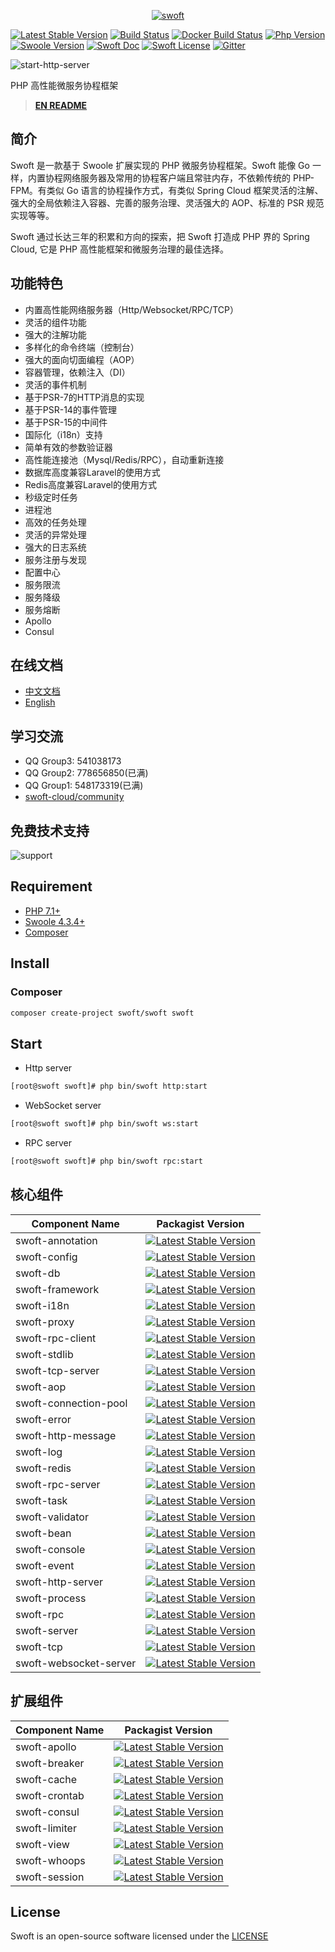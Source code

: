<p align="center">
    <a href="https://github.com/swoft-cloud/swoft" target="_blank">
        <img src="http://qiniu.daydaygo.top/swoft-logo.png?imageView2/2/w/300" alt="swoft"/>
    </a>
</p>

[![Latest Stable Version](http://img.shields.io/packagist/v/swoft/swoft.svg)](https://packagist.org/packages/swoft/swoft)
[![Build Status](https://travis-ci.org/swoft-cloud/swoft.svg?branch=master)](https://travis-ci.org/swoft-cloud/swoft)
[![Docker Build Status](https://img.shields.io/docker/build/swoft/swoft.svg)](https://hub.docker.com/r/swoft/swoft/)
[![Php Version](https://img.shields.io/badge/php-%3E=7.1-brightgreen.svg?maxAge=2592000)](https://secure.php.net/)
[![Swoole Version](https://img.shields.io/badge/swoole-%3E=4.3.3-brightgreen.svg?maxAge=2592000)](https://github.com/swoole/swoole-src)
[![Swoft Doc](https://img.shields.io/badge/docs-passing-green.svg?maxAge=2592000)](https://www.swoft.org)
[![Swoft License](https://img.shields.io/hexpm/l/plug.svg?maxAge=2592000)](https://github.com/swoft-cloud/swoft/blob/master/LICENSE)
[![Gitter](https://img.shields.io/gitter/room/swoft-cloud/swoft.svg)](https://gitter.im/swoft-cloud/community)

![start-http-server](https://raw.githubusercontent.com/swoft-cloud/swoft/master/public/image/start-http-server.jpg)

PHP 高性能微服务协程框架

> **[EN README](README.md)**

## 简介

Swoft 是一款基于 Swoole 扩展实现的 PHP 微服务协程框架。Swoft 能像 Go 一样，内置协程网络服务器及常用的协程客户端且常驻内存，不依赖传统的 PHP-FPM。有类似 Go 语言的协程操作方式，有类似 Spring Cloud 框架灵活的注解、强大的全局依赖注入容器、完善的服务治理、灵活强大的 AOP、标准的 PSR 规范实现等等。

Swoft 通过长达三年的积累和方向的探索，把 Swoft 打造成 PHP 界的 Spring Cloud, 它是 PHP 高性能框架和微服务治理的最佳选择。

## 功能特色

- 内置高性能网络服务器（Http/Websocket/RPC/TCP）
- 灵活的组件功能
- 强大的注解功能
- 多样化的命令终端（控制台）
- 强大的面向切面编程（AOP）
- 容器管理，依赖注入（DI）
- 灵活的事件机制
- 基于PSR-7的HTTP消息的实现
- 基于PSR-14的事件管理
- 基于PSR-15的中间件
- 国际化（i18n）支持
- 简单有效的参数验证器
- 高性能连接池（Mysql/Redis/RPC），自动重新连接
- 数据库高度兼容Laravel的使用方式
- Redis高度兼容Laravel的使用方式
- 秒级定时任务
- 进程池
- 高效的任务处理
- 灵活的异常处理
- 强大的日志系统
- 服务注册与发现
- 配置中心
- 服务限流
- 服务降级
- 服务熔断
- Apollo
- Consul

## 在线文档

- [中文文档](https://www.swoft.org/docs/2.x/zh-CN/README.html)
- [English](https://www.swoft.org/docs/2.x/en)

## 学习交流

- QQ Group3: 541038173
- QQ Group2: 778656850(已满)
- QQ Group1: 548173319(已满)
- [swoft-cloud/community](https://gitter.im/swoft-cloud/community)

## 免费技术支持

![support](https://www.swoft.org/src/images/technical-support.png)

## Requirement

- [PHP 7.1+](https://github.com/php/php-src/releases)
- [Swoole 4.3.4+](https://github.com/swoole/swoole-src/releases)
- [Composer](https://getcomposer.org/)

## Install

### Composer

```bash
composer create-project swoft/swoft swoft
```

## Start

- Http server

```bash
[root@swoft swoft]# php bin/swoft http:start
```

- WebSocket server

```bash
[root@swoft swoft]# php bin/swoft ws:start
```

- RPC server

```bash
[root@swoft swoft]# php bin/swoft rpc:start
```

## 核心组件

Component Name   | Packagist Version
--------------------|---------------------
swoft-annotation          |   [![Latest Stable Version](http://img.shields.io/packagist/v/swoft/annotation.svg)](https://packagist.org/packages/swoft/annotation)
swoft-config              |   [![Latest Stable Version](http://img.shields.io/packagist/v/swoft/config.svg)](https://packagist.org/packages/swoft/config)
swoft-db                  |   [![Latest Stable Version](http://img.shields.io/packagist/v/swoft/db.svg)](https://packagist.org/packages/swoft/db)
swoft-framework           |   [![Latest Stable Version](http://img.shields.io/packagist/v/swoft/framework.svg)](https://packagist.org/packages/swoft/framework)
swoft-i18n                |   [![Latest Stable Version](http://img.shields.io/packagist/v/swoft/i18n.svg)](https://packagist.org/packages/swoft/i18n)
swoft-proxy               |   [![Latest Stable Version](http://img.shields.io/packagist/v/swoft/proxy.svg)](https://packagist.org/packages/swoft/proxy)
swoft-rpc-client          |   [![Latest Stable Version](http://img.shields.io/packagist/v/swoft/rpc-client.svg)](https://packagist.org/packages/swoft/rpc-client)
swoft-stdlib              |   [![Latest Stable Version](http://img.shields.io/packagist/v/swoft/stdlib.svg)](https://packagist.org/packages/swoft/stdlib)
swoft-tcp-server          |   [![Latest Stable Version](http://img.shields.io/packagist/v/swoft/tcp-server.svg)](https://packagist.org/packages/swoft/tcp-server)
swoft-aop                 |   [![Latest Stable Version](http://img.shields.io/packagist/v/swoft/aop.svg)](https://packagist.org/packages/swoft/aop)
swoft-connection-pool     |   [![Latest Stable Version](http://img.shields.io/packagist/v/swoft/connection-pool.svg)](https://packagist.org/packages/swoft/connection-pool)
swoft-error               |   [![Latest Stable Version](http://img.shields.io/packagist/v/swoft/error.svg)](https://packagist.org/packages/swoft/error)
swoft-http-message        |   [![Latest Stable Version](http://img.shields.io/packagist/v/swoft/http-message.svg)](https://packagist.org/packages/swoft/http-message)
swoft-log                 |   [![Latest Stable Version](http://img.shields.io/packagist/v/swoft/log.svg)](https://packagist.org/packages/swoft/log)
swoft-redis               |   [![Latest Stable Version](http://img.shields.io/packagist/v/swoft/redis.svg)](https://packagist.org/packages/swoft/redis)
swoft-rpc-server          |   [![Latest Stable Version](http://img.shields.io/packagist/v/swoft/rpc-server.svg)](https://packagist.org/packages/swoft/rpc-server)
swoft-task                |   [![Latest Stable Version](http://img.shields.io/packagist/v/swoft/task.svg)](https://packagist.org/packages/swoft/task)
swoft-validator           |   [![Latest Stable Version](http://img.shields.io/packagist/v/swoft/validator.svg)](https://packagist.org/packages/swoft/validator)
swoft-bean                |   [![Latest Stable Version](http://img.shields.io/packagist/v/swoft/bean.svg)](https://packagist.org/packages/swoft/bean)
swoft-console             |   [![Latest Stable Version](http://img.shields.io/packagist/v/swoft/console.svg)](https://packagist.org/packages/swoft/console)
swoft-event               |   [![Latest Stable Version](http://img.shields.io/packagist/v/swoft/event.svg)](https://packagist.org/packages/swoft/event)
swoft-http-server         |   [![Latest Stable Version](http://img.shields.io/packagist/v/swoft/http-server.svg)](https://packagist.org/packages/swoft/http-server)
swoft-process             |   [![Latest Stable Version](http://img.shields.io/packagist/v/swoft/process.svg)](https://packagist.org/packages/swoft/process)
swoft-rpc                 |   [![Latest Stable Version](http://img.shields.io/packagist/v/swoft/rpc.svg)](https://packagist.org/packages/swoft/rpc)
swoft-server              |   [![Latest Stable Version](http://img.shields.io/packagist/v/swoft/server.svg)](https://packagist.org/packages/swoft/server)
swoft-tcp                 |   [![Latest Stable Version](http://img.shields.io/packagist/v/swoft/tcp.svg)](https://packagist.org/packages/swoft/tcp)
swoft-websocket-server    |   [![Latest Stable Version](http://img.shields.io/packagist/v/swoft/websocket-server.svg)](https://packagist.org/packages/swoft/websocket-server)

## 扩展组件

Component Name   | Packagist Version
-----------------|---------------------
swoft-apollo  | [![Latest Stable Version](http://img.shields.io/packagist/v/swoft/apollo.svg)](https://packagist.org/packages/swoft/apollo)
swoft-breaker | [![Latest Stable Version](http://img.shields.io/packagist/v/swoft/breaker.svg)](https://packagist.org/packages/swoft/breaker)
swoft-cache  | [![Latest Stable Version](http://img.shields.io/packagist/v/swoft/cache.svg)](https://packagist.org/packages/swoft/cache)
swoft-crontab | [![Latest Stable Version](http://img.shields.io/packagist/v/swoft/crontab.svg)](https://packagist.org/packages/swoft/crontab)
swoft-consul  | [![Latest Stable Version](http://img.shields.io/packagist/v/swoft/consul.svg)](https://packagist.org/packages/swoft/consul)
swoft-limiter | [![Latest Stable Version](http://img.shields.io/packagist/v/swoft/limiter.svg)](https://packagist.org/packages/swoft/limiter)
swoft-view    | [![Latest Stable Version](http://img.shields.io/packagist/v/swoft/view.svg)](https://packagist.org/packages/swoft/view)
swoft-whoops  | [![Latest Stable Version](http://img.shields.io/packagist/v/swoft/whoops.svg)](https://packagist.org/packages/swoft/whoops)
swoft-session  | [![Latest Stable Version](http://img.shields.io/packagist/v/swoft/session.svg)](https://packagist.org/packages/swoft/session)

## License

Swoft is an open-source software licensed under the [LICENSE](LICENSE)
